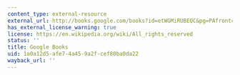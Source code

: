 ```yaml
---
content_type: external-resource
external_url: http://books.google.com/books?id=etWGMiRUBEQC&pg=PAfrontcover#v=onepage&q&f=false
has_external_license_warning: true
license: https://en.wikipedia.org/wiki/All_rights_reserved
status: ''
title: Google Books
uid: 1a0a12d5-afe7-4a45-9a2f-cef80ba0da22
wayback_url: ''
---
```

